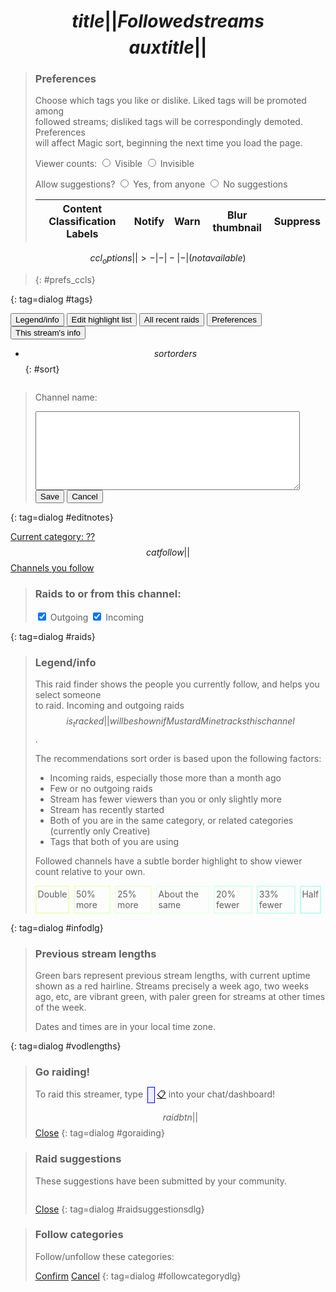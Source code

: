 # $$title||Followed streams$$$$auxtitle||$$

> ### Preferences
> Choose which tags you like or dislike. Liked tags will be promoted among<br>
> followed streams; disliked tags will be correspondingly demoted. Preferences<br>
> will affect Magic sort, beginning the next time you load the page.
>
> <ul></ul>
>
> Viewer counts: <label><input type=radio name=viewership data-tagid="<viewership>" class=liketag> Visible</label> <label><input type=radio name=viewership data-tagid="<viewership>" class=disliketag> Invisible</label>
>
> Allow suggestions? <label><input type=radio name=raidsuggestions data-tagid="<raidsuggestions>" class=liketag> Yes, from anyone</label> <label><input type=radio name=raidsuggestions data-tagid="<raidsuggestions>" class=disliketag> No suggestions</label>
>
> Content Classification Labels | Notify | Warn | Blur thumbnail | Suppress
> ------------------------------|--------|------|----------------|----------
$$ccl_options||> - | - | - | - | (not available)$$
> {: #prefs_ccls}
>
{: tag=dialog #tags}

<button class=opendlg data-dlg=infodlg>Legend/info</button> <button id=highlights>Edit highlight list</button>
<button id=allraids>All recent raids</button> <button id=tagprefs>Preferences</button>
<button id=mydetails>This stream's info</button>

* $$sortorders$$
{: #sort}

<div id=streams class="streamtiles sizeborders"></div>

> <span id=notes_about_channel>Channel name: </span>
>
> <form method=dialog>
> <textarea rows=8 cols=50></textarea>
> <button value="save">Save</button> <button value="cancel">Cancel</button>
> </form>
{: tag=dialog #editnotes}

<a id=yourcat href="#" target="_blank">Current category: ??</a><br>$$catfollow||$$
[Channels you follow](raidfinder)

> ### Raids to or from this channel:
> <label><input type=checkbox checked id=show-outgoing> Outgoing</label> <label><input type=checkbox checked id=show-incoming> Incoming</label>
> <ul></ul>
{: tag=dialog #raids}

<style>
.streamtiles {
	display: flex;
	flex-wrap: wrap;
	justify-content: space-around;
}
.streamtiles > div {
	width: 324px; /* the width of the preview image plus border size */
	margin-bottom: 1em;
}
.streamtiles ul {list-style-type: none; margin: 0; padding: 0; flex-grow: 1;}
.streamtiles li:not(.no-indent) {
	padding-left: 2em;
	text-indent: -2em;
}
.avatar {max-width: 40px;}
.inforow {display: flex; overflow-x: clip;}
.inforow .img {flex-grow: 0; padding: 0.25em;}
.hoverexpand .expanded {
	display: flex;
	position: absolute;
	opacity: 0;
	flex-wrap: wrap;
	z-index: -100;
	transition: box-shadow 0.125s;
}
.hoverexpand:hover .expanded {
	z-index: 100;
	background: white;
	border: 1px solid black;
	width: 324px;
	padding: 2px;
	box-shadow: 10px 10px 5px 0 #b8dd;
	opacity: 1;
}
.streamtitle {font-size: 85%;}
.emote {max-height: 1.25em;}
.tag {
	display: inline-block;
	padding: 0 0.125em; text-indent: 0; /* Override the general text-wrap settings from above */
	background: #ddd;
	margin-right: 0.5em;
	font-size: 80%;
}
.tag.autotag {
	font-style: italic;
}
.tagpref-3 {background-color: #d99; border: 1px solid red;}
.tagpref-2 {background-color: #ecc; border: 1px solid red;}
.tagpref-1 {background-color: #fee; border: 1px solid red;}
.tagpref0 {border: 1px solid transparent;}
.tagpref1 {background-color: #dfd; border: 1px solid green;}
.tagpref2 {background-color: #beb; border: 1px solid green;}
.tagpref3 {background-color: #9d9; border: 1px solid green;}

.tag {border: 1px solid black;} /* Ensure that .tagpref1.tag has a black border not the green one */

#sort::before {content: "Sort: "; margin: 0.5em 1em 0em -1em;}
#sort {
	display: flex;
	list-style-type: none;
}
#sort li {
	cursor: pointer;
	margin: 0.25em;
	padding: 0.25em;
	text-decoration: solid underline;
}
#sort li.current {text-decoration: double underline;}
.uptime {cursor: pointer;}
.raid-incoming {font-weight: bold;}
.raid-incoming,.raid-outgoing {cursor: pointer;}
.hide-incoming .raid-incoming {display: none}
.hide-outgoing .raid-outgoing {display: none}
.notes {margin-right: 0.5em;}
.notes.absent {filter: grayscale(1);}
main {max-width: none!important;} /* Override the normal StilleBot style */

.bcasttype {
	background-color: purple;
	color: white;
	border-radius: 50%;
}

.highlighted {
	background-color: #ffc;
	border: 1px solid #ff0;
}

.sizeborders > div {border: 2px solid transparent;}
.sizeborders > div.much_smaller     {border-color: #bfe;}
.sizeborders > div.smaller          {border-color: #cfe;}
.sizeborders > div.slightly_smaller {border-color: #dfe;}
.sizeborders > div.samesize         {border-color: #efe;}
.sizeborders > div.slightly_larger  {border-color: #efd;}
.sizeborders > div.larger           {border-color: #efc;}
.sizeborders > div.much_larger      {border-color: #efb;}

#viewerlegend {display: flex;}
#viewerlegend div {margin-right: 0.5em; padding: 0.25em 0.125em;}

#vodlengths {width: min-content;}
#vodlengths li {
	width: 500px; /* TODO: Shrink this on narrow screens (but how much?) */
	margin-right: 25px;
}
.is_following {background: #eef;}
.not_following {background: #ddf; border: 1px solid blue;}

.magic-score {
	display: inline-block;
	min-width: 2em;
	text-align: end;
}

#chat_restrictions li {
	background: red;
	color: yellow;
	font-weight: bold;
	padding: 2px 6px;
	margin: 2px 0;
	list-style-type: none;
	width: max-content;
}

.uptime .warning {
	background: yellow;
	margin-right: 0.25em;
}
.uptime .info {
	background: #aaf;
	margin-right: 0.25em;
}
.uptime .allclear {
	background: #a0f0c0;
	margin-right: 0.25em;
}
.uptime .new_frond {
	margin-right: 0.25em;
}

#raid_command {
	background: #eef;
	border: 1px solid blue;
	margin: 0 3px;
	padding: 5px;
}

.streamtiles .annotation {
	font-size: 75%;
	max-width: max-content;
	margin: auto;
	border: 1px solid rebeccapurple;
	background: #e3e3e3;
}

#raidsuggestions {
	position: fixed;
	top: 20px; right: 20px;
	background: rebeccapurple;
	color: white;
	border: 1px solid #a0f0c0;
	cursor: pointer;
}

#raiderror {
	border: 1px solid red;
	background: #fee;
	font-weight: bold;
	text-align: center;
	padding: 0.5em;
}
</style>

> ### Legend/info
> This raid finder shows the people you currently follow, and helps you select someone<br>
> to raid. Incoming and outgoing raids $$is_tracked||will be shown if Mustard Mine tracks this channel$$.
>
> The recommendations sort order is based upon the following factors:
>
> * Incoming raids, especially those more than a month ago
> * Few or no outgoing raids
> * Stream has fewer viewers than you or only slightly more
> * Stream has recently started
> * Both of you are in the same category, or related categories (currently only Creative)
> * Tags that both of you are using
>
> Followed channels have a subtle border highlight to show viewer count relative to your own.
> <div id=viewerlegend class=sizeborders>
> <div class=much_larger>Double</div>
> <div class=larger>50% more</div>
> <div class=slightly_larger>25% more</div>
> <div class=samesize>About the same</div>
> <div class=slightly_smaller>20% fewer</div>
> <div class=smaller>33% fewer</div>
> <div class=much_smaller>Half</div>
> </div>
{: tag=dialog #infodlg}

<!-- break dialogs apart -->

> ### Previous stream lengths
>
> Green bars represent previous stream lengths, with current uptime shown as a red hairline.
> Streams precisely a week ago, two weeks ago, etc, are vibrant green, with paler green for
> streams at other times of the week.
>
> Dates and times are in your local time zone.
>
> <span id=is_following></span>
> <span id=ccls_in_use></span>
> <ul id=chat_restrictions></ul>
>
> <ul id=vods></ul>
{: tag=dialog #vodlengths}

<!-- break dialogs apart -->

> ### Go raiding!
>
> To raid this streamer, type <code id=raid_command></code> [📋](:.clipbtn) into your chat/dashboard!
>
> <p id=raidsuccess hidden>Raid successful! Your viewers should now be arriving at your raid target.<br>Don't forget to <b>stop the broadcast</b>!</p>
> <p id=raiderror hidden></p>
>
> $$raidbtn||$$ [Close](:.dialog_close)
{: tag=dialog #goraiding}

<ul id=raidsuggestions hidden></ul>

> ### Raid suggestions
>
> These suggestions have been submitted by your community.
>
> <div id=suggestedtiles class=streamtiles></div>
>
> [Close](:.dialog_close)
{: tag=dialog #raidsuggestionsdlg}

<!-- -->

> ### Follow categories
>
> <span id=actiondesc>Follow/unfollow these categories:</span>
> <div id=catlist></div>
>
> [Confirm](:#confirmfollowcategory) [Cancel](:.dialog_close)
{: tag=dialog #followcategorydlg}
